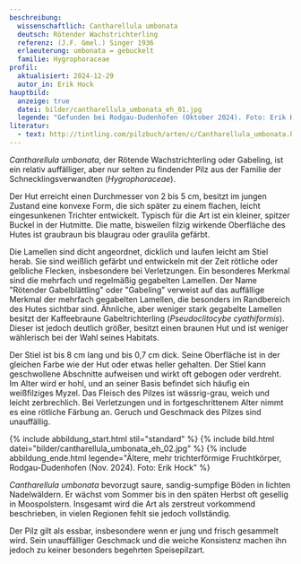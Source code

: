```yaml
---
beschreibung:
  wissenschaftlich: Cantharellula umbonata
  deutsch: Rötender Wachstrichterling
  referenz: (J.F. Gmel.) Singer 1936
  erlaeuterung: umbonata = gebuckelt
  familie: Hygrophoraceae
profil:
  aktualisiert: 2024-12-29
  autor_in: Erik Hock
hauptbild:
  anzeige: true
  datei: bilder/cantharellula_umbonata_eh_01.jpg
  legende: "Gefunden bei Rodgau-Dudenhofen (Oktober 2024). Foto: Erik Hock"
literatur:
  - text: http://tintling.com/pilzbuch/arten/c/Cantharellula_umbonata.html
---
```

*Cantharellula umbonata*, der Rötende Wachstrichterling oder Gabeling, ist ein relativ auffälliger, aber nur selten zu findender Pilz aus der Familie der Schnecklingsverwandten (*Hygrophoraceae*).

Der Hut erreicht einen Durchmesser von 2 bis 5 cm, besitzt im jungen Zustand eine konvexe Form, die sich später zu einem flachen, leicht eingesunkenen Trichter entwickelt. Typisch für die Art ist ein kleiner, spitzer Buckel in der Hutmitte. Die matte, bisweilen filzig wirkende Oberfläche des Hutes ist graubraun bis blaugrau oder graulila gefärbt. 

Die Lamellen sind dicht angeordnet, dicklich und laufen leicht am Stiel herab. Sie sind weißlich gefärbt und entwickeln mit der Zeit rötliche oder gelbliche Flecken, insbesondere bei Verletzungen. Ein besonderes Merkmal sind die mehrfach und regelmäßig gegabelten Lamellen. Der Name "Rötender Gabelblättling" oder "Gabeling" verweist auf das auffällige Merkmal der mehrfach gegabelten Lamellen, die besonders im Randbereich des Hutes sichtbar sind. Ähnliche, aber weniger stark gegabelte Lamellen besitzt der Kaffeebraune Gabeltrichterling (*Pseudoclitocybe cyathiformis*). Dieser ist jedoch deutlich größer, besitzt einen braunen Hut und ist weniger wählerisch bei der Wahl seines Habitats.

Der Stiel ist bis 8 cm lang und bis 0,7 cm dick. Seine Oberfläche ist in der gleichen Farbe wie der Hut oder etwas heller gehalten. Der Stiel kann geschwollene Abschnitte aufweisen und wirkt oft gebogen oder verdreht. Im Alter wird er hohl, und an seiner Basis befindet sich häufig ein weißfilziges Myzel. Das Fleisch des Pilzes ist wässrig-grau, weich und leicht zerbrechlich. Bei Verletzungen und in fortgeschrittenem Alter nimmt es eine rötliche Färbung an. Geruch und Geschmack des Pilzes sind unauffällig.

{% include abbildung_start.html stil="standard" %}
{% include bild.html datei="bilder/cantharellula_umbonata_eh_02.jpg" %}
{% include abbildung_ende.html legende="Ältere, mehr trichterförmige Fruchtkörper, Rodgau-Dudenhofen (Nov. 2024). Foto: Erik Hock" %}

*Cantharellula umbonata* bevorzugt saure, sandig-sumpfige Böden in lichten Nadelwäldern. Er wächst vom Sommer bis in den späten Herbst oft gesellig in Moospolstern. Insgesamt wird die Art als zerstreut vorkommend beschrieben, in vielen Regionen fehlt sie jedoch vollständig.

Der Pilz gilt als essbar, insbesondere wenn er jung und frisch gesammelt wird. Sein unauffälliger Geschmack und die weiche Konsistenz machen ihn jedoch zu keiner besonders begehrten Speisepilzart.